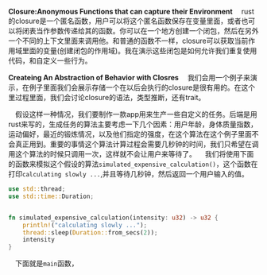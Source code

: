 **Closure:Anonymous Functions that can capture their Environment**
&emsp;rust 的closure是一个匿名函数，用户可以将这个匿名函数保存在变量里面，或者也可以将闭表当作参数传递给其的函数。你可以在一个地方创建一个闭包，然后在另外一个不同的上下文里面来调用他。和普通的函数不一样，closure可以获取当前作用域里面的变量(创建闭包的作用域)。我在演示这些闭包是如何允许我们重复使用代码，和自定义一些行为。

**Createing An Abstraction of Behavior with Closres**
&emsp;我们会用一个例子来演示，在例子里面我们会展示存储一个在以后会执行的closure是很有用的。在这个里过程里面，我们会讨论closure的语法，类型推断，还有trait。

&emsp;假设这样一种情况，我们要制作一款app用来生产一些自定义的任务。后端是用rust来写的，生成任务的算法主要考虑一下几个因素：用户年龄，身体质量指数，运动偏好，最近的锻炼情况，以及他们指定的强度，在这个算法在这个例子里面不会真正用到。重要的事情这个算法计算过程会需要几秒钟的时间，我们只希望在调用这个算法的时候只调用一次，这样就不会让用户来等待了。
&emsp;我们将使用下面的函数来模拟这个假设的算法`simulated_expensive_calculation()`，这个函数在打印`calculating slowly ...`,并且等待几秒钟，然后返回一个用户输入的值。
```rust
use std::thread;
use std::time::Duration;


fn simulated_expensive_calculation(intensity: u32) -> u32 {
    println!("calculating slowly ...");
    thread::sleep(Duration::from_secs(2));
    intensity
}
```

&emsp;下面就是`main`函数，
